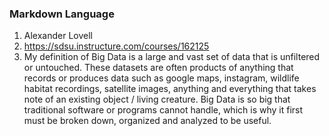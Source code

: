 ### Markdown Language
1. Alexander Lovell  
2. https://sdsu.instructure.com/courses/162125
3. My definition of Big Data is a large and vast set of data that is unfiltered or untouched. These datasets are often products of anything that records or produces data such as google maps, instagram, wildlife habitat recordings, satellite images, anything and everything that takes note of an existing object / living creature. Big Data is so big that traditional software or programs cannot handle, which is why it first must be broken down, organized and analyzed to be useful. 
